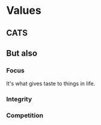 # Values

## CATS



## But also

### Focus

It's what gives taste to things in life.


### Integrity

### Competition

